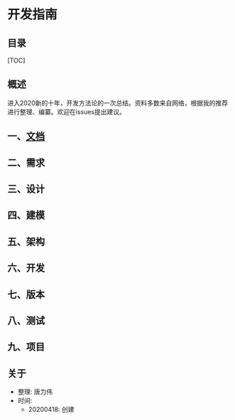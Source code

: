 # 开发指南

## 目录

[TOC]

## 概述

进入2020新的十年，开发方法论的一次总结。资料多数来自网络，根据我的推荐进行整理、编纂。欢迎在issues提出建议。

## 一、[文档]((document/README.md))



## 二、需求



## 三、设计



## 四、建模



## 五、架构



## 六、开发



## 七、版本



## 八、测试



## 九、项目



## 关于

- 整理: 唐力伟
- 时间: 
  - 20200418: 创建



